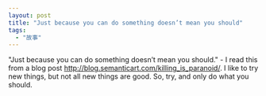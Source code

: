```yaml
---
layout: post
title: "Just because you can do something doesn’t mean you should"
tags:
  - "故事"
---
```




"Just because you can do something doesn’t mean you should." - I read this from a blog post <http://blog.semanticart.com/killing_is_paranoid/>. I like to try new things, but not all new things are good. So, try, and only do what you should.
